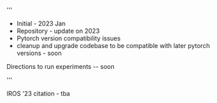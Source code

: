 


'''
 - Initial  - 2023 Jan
 - Repository - update on 2023 
 - Pytorch version compatibility issues
 - cleanup and upgrade codebase to be compatible with later pytorch versions - soon




Directions to run experiments -- soon

'''


IROS '23 citation - tba



